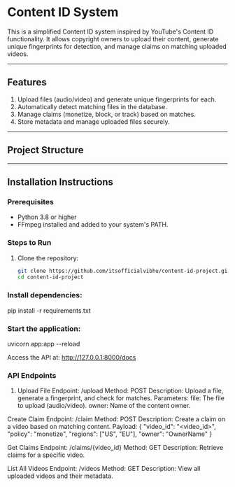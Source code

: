 # Content ID System

This is a simplified Content ID system inspired by YouTube's Content ID functionality. It allows copyright owners to upload their content, generate unique fingerprints for detection, and manage claims on matching uploaded videos.

---

## Features
1. Upload files (audio/video) and generate unique fingerprints for each.
2. Automatically detect matching files in the database.
3. Manage claims (monetize, block, or track) based on matches.
4. Store metadata and manage uploaded files securely.

---

## Project Structure


---

## Installation Instructions

### Prerequisites
- Python 3.8 or higher
- FFmpeg installed and added to your system's PATH.

### Steps to Run
1. Clone the repository:
   ```bash
   git clone https://github.com/itsofficialvibhu/content-id-project.git
   cd content-id-project

 ### Install dependencies:
pip install -r requirements.txt

 ### Start the application:
 uvicorn app:app --reload

Access the API at: http://127.0.0.1:8000/docs

### API Endpoints
1. Upload File
Endpoint: /upload
Method: POST
Description: Upload a file, generate a fingerprint, and check for matches.
Parameters:
file: The file to upload (audio/video).
owner: Name of the content owner.

Create Claim
Endpoint: /claim
Method: POST
Description: Create a claim on a video based on matching content.
Payload:
{
  "video_id": "<video_id>",
  "policy": "monetize",
  "regions": ["US", "EU"],
  "owner": "OwnerName"
}

 Get Claims
Endpoint: /claims/{video_id}
Method: GET
Description: Retrieve claims for a specific video.

List All Videos
Endpoint: /videos
Method: GET
Description: View all uploaded videos and their metadata.


